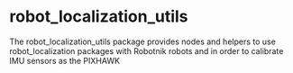#  robot_localization_utils

The robot_localization_utils package provides nodes and helpers to use robot_localization packages with Robotnik robots and in order to calibrate IMU sensors as the PIXHAWK

